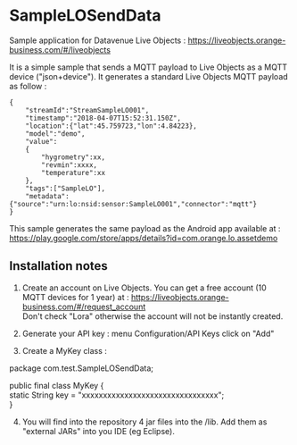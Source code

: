 # SampleLOSendData

Sample application for Datavenue Live Objects : https://liveobjects.orange-business.com/#/liveobjects

It is a simple sample that sends a MQTT payload to Live Objects as a MQTT device ("json+device").
It generates a standard Live Objects MQTT payload as follow :<br>
 
	{
		"streamId":"StreamSampleLO001",
		"timestamp":"2018-04-07T15:52:31.150Z",
		"location":{"lat":45.759723,"lon":4.84223},
		"model":"demo",
		"value":
		{
			"hygrometry":xx,
			"revmin":xxxx,
			"temperature":xx
		},
		"tags":["SampleLO"],
		"metadata":{"source":"urn:lo:nsid:sensor:SampleLO001","connector":"mqtt"}
	}

This sample generates the same payload as the Android app available at : https://play.google.com/store/apps/details?id=com.orange.lo.assetdemo <br>


<h2> Installation notes </h2>

1) Create an account on Live Objects. You can get a free account (10 MQTT devices for 1 year) at : https://liveobjects.orange-business.com/#/request_account <br>
Don't check "Lora" otherwise the account will not be instantly created.

2) Generate your API key : menu Configuration/API Keys click on "Add"

3) Create a MyKey class : 

package com.test.SampleLOSendData; <br>

public final class MyKey { <br>
	static String key = "xxxxxxxxxxxxxxxxxxxxxxxxxxxxxxxx"; <br>
}<br>

4) You will find into the repository 4 jar files into the /lib. Add them as "external JARs" into you IDE (eg Eclipse).
